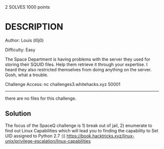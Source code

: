 2 SOLVES 1000 points

# DESCRIPTION
Author: Louis (l0j0)

Difficulty: Easy

The Space Department is having problems with the server they used for storing their SQUID files. Help them retrieve it through your expertise. I heard they also restricted themselves from doing anything on the server. Gosh, what a trouble.

Challenge Access:
nc challenges3.whitehacks.xyz 50001

---
there are no files for this challenge.

Solution
---
The focus of the SpaceQ challenge is 1) break out of jail, 2) enumerate to find out Linux Capabilities which will lead you to finding the capability to Set UID assigned to Python 2.7 :))
https://book.hacktricks.xyz/linux-unix/privilege-escalation/linux-capabilities
